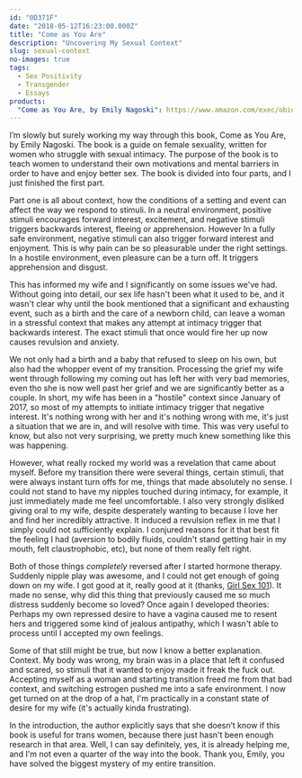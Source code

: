 ```yaml
---
id: "0D371F"
date: "2018-05-12T16:23:00.000Z"
title: "Come as You Are"
description: "Uncovering My Sexual Context"
slug: sexual-context
no-images: true
tags:
  - Sex Positivity
  - Transgender
  - Essays
products:
  "Come as You Are, by Emily Nagoski": https://www.amazon.com/exec/obidos/ASIN/B00LD1ORBI/curvyandtrans-20
---
```

I’m slowly but surely working my way through this book, Come as You Are, by Emily Nagoski. The book is a guide on female sexuality, written for women who struggle with sexual intimacy. The purpose of the book is to teach women to understand their own motivations and mental barriers in order to have and enjoy better sex. The book is divided into four parts, and I just finished the first part.

Part one is all about context, how the conditions of a setting and event can affect the way we respond to stimuli. In a neutral environment, positive stimuli encourages forward interest, excitement, and negative stimuli triggers backwards interest, fleeing or apprehension. However In a fully safe environment, negative stimuli can also trigger forward interest and enjoyment. This is why pain can be so pleasurable under the right settings. In a hostile environment, even pleasure can be a turn off. It triggers apprehension and disgust.

This has informed my wife and I significantly on some issues we've had. Without going into detail, our sex life hasn't been what it used to be, and it wasn't clear why until the book mentioned that a significant and exhausting event, such as a birth and the care of a newborn child, can leave a woman in a stressful context that makes any attempt at intimacy trigger that backwards interest. The exact stimuli that once would fire her up now causes revulsion and anxiety.

We not only had a birth and a baby that refused to sleep on his own, but also had the whopper event of my transition. Processing the grief my wife went through following my coming out has left her with very bad memories, even tho she is now well past her grief and we are significantly better as a couple. In short, my wife has been in a "hostile" context since January of 2017, so most of my attempts to initiate intimacy trigger that negative interest. It's nothing wrong with her and it's nothing wrong with me, it's just a situation that we are in, and will resolve with time. This was very useful to know, but also not very surprising, we pretty much knew something like this was happening.

However, what really rocked my world was a revelation that came about myself. Before my transition there were several things, certain stimuli, that were always instant turn offs for me, things that made absolutely no sense. I could not stand to have my nipples touched during intimacy, for example, it just immediately made me feel uncomfortable. I also very strongly disliked giving oral to my wife, despite desperately wanting to because I love her and find her incredibly attractive. It induced a revulsion reflex in me that I simply could not sufficiently explain. I conjured reasons for it that best fit the feeling I had (aversion to bodily fluids, couldn't stand getting hair in my mouth, felt claustrophobic, etc), but none of them really felt right.

Both of those things _completely_ reversed after I started hormone therapy. Suddenly nipple play was awesome, and I could not get enough of going down on my wife. I got good at it, really good at it (thanks, [Girl Sex 101](https://smile.amazon.com/Girl-Sex-101-Allison-Moon-ebook/dp/B00TGP74U4/)). It made no sense, why did this thing that previously caused me so much distress suddenly become so loved? Once again I developed theories: Perhaps my own repressed desire to have a vagina caused me to resent hers and triggered some kind of jealous antipathy, which I wasn't able to process until I accepted my own feelings.

Some of that still might be true, but now I know a better explanation. Context. My body was wrong, my brain was in a place that left it confused and scared, so stimuli that it wanted to enjoy made it freak the fuck out. Accepting myself as a woman and starting transition freed me from that bad context, and switching estrogen pushed me into a safe environment. I now get turned on at the drop of a hat, I'm practically in a constant state of desire for my wife (it's actually kinda frustrating).

In the introduction, the author explicitly says that she doesn’t know if this book is useful for trans women, because there just hasn't been enough research in that area. Well, I can say definitely, yes, it is already helping me, and I'm not even a quarter of the way into the book. Thank you, Emily, you have solved the biggest mystery of my entire transition.
